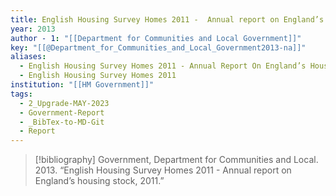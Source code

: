 ```yaml
---
title: English Housing Survey Homes 2011 -  Annual report on England’s housing stock, 2011
year: 2013
author - 1: "[[Department for Communities and Local Government]]"
key: "[[@Department_for_Communities_and_Local_Government2013-na]]"
aliases:
  - English Housing Survey Homes 2011 - Annual Report On England’s Housing Stock, 2011
  - English Housing Survey Homes 2011
institution: "[[HM Government]]"
tags:
  - 2_Upgrade-MAY-2023
  - Government-Report
  - _BibTex-to-MD-Git
  - Report
---
```


> [!bibliography]
> Government, Department for Communities and Local. 2013. “English Housing Survey Homes 2011 -  Annual report on England’s housing stock, 2011.”